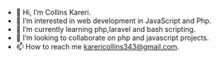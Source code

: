 - 👋 Hi, I’m Collins Kareri.
- 👀 I’m interested in web development in JavaScript and Php.
- 🌱 I’m currently learning php,laravel and bash scripting.
- 💞️ I’m looking to collaborate on php and javascript projects.
- 📫 How to reach me karericollins343@gmail.com.

<!---
Collins-Kareri/Collins-Kareri is a ✨ special ✨ repository because its `README.md` (this file) appears on your GitHub profile.
You can click the Preview link to take a look at your changes.
--->
